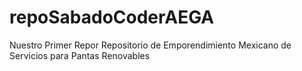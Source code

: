 # repoSabadoCoderAEGA
Nuestro Primer Repor
Repositorio de Emporendimiento Mexicano de Servicios para Pantas Renovables
